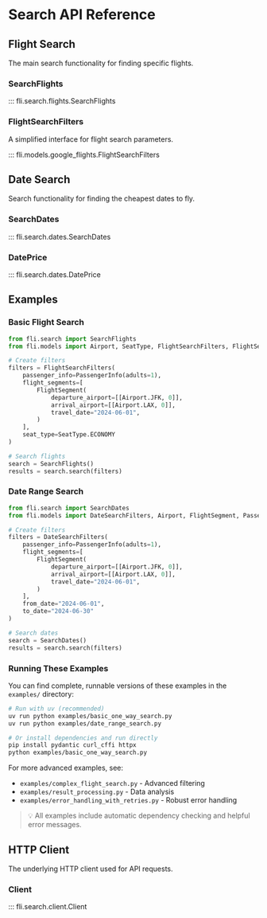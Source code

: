 # Search API Reference

## Flight Search

The main search functionality for finding specific flights.

### SearchFlights

::: fli.search.flights.SearchFlights

### FlightSearchFilters

A simplified interface for flight search parameters.

::: fli.models.google_flights.FlightSearchFilters

## Date Search

Search functionality for finding the cheapest dates to fly.

### SearchDates

::: fli.search.dates.SearchDates

### DatePrice

::: fli.search.dates.DatePrice

## Examples

### Basic Flight Search

```python
from fli.search import SearchFlights
from fli.models import Airport, SeatType, FlightSearchFilters, FlightSegment, PassengerInfo

# Create filters
filters = FlightSearchFilters(
    passenger_info=PassengerInfo(adults=1),
    flight_segments=[
        FlightSegment(
            departure_airport=[[Airport.JFK, 0]],
            arrival_airport=[[Airport.LAX, 0]],
            travel_date="2024-06-01",
        )
    ],
    seat_type=SeatType.ECONOMY
)

# Search flights
search = SearchFlights()
results = search.search(filters)
```

### Date Range Search

```python
from fli.search import SearchDates
from fli.models import DateSearchFilters, Airport, FlightSegment, PassengerInfo

# Create filters
filters = DateSearchFilters(
    passenger_info=PassengerInfo(adults=1),
    flight_segments=[
        FlightSegment(
            departure_airport=[[Airport.JFK, 0]],
            arrival_airport=[[Airport.LAX, 0]],
            travel_date="2024-06-01",
        )
    ],
    from_date="2024-06-01",
    to_date="2024-06-30"
)

# Search dates
search = SearchDates()
results = search.search(filters)
```

### Running These Examples

You can find complete, runnable versions of these examples in the `examples/` directory:

```bash
# Run with uv (recommended)
uv run python examples/basic_one_way_search.py
uv run python examples/date_range_search.py

# Or install dependencies and run directly
pip install pydantic curl_cffi httpx
python examples/basic_one_way_search.py
```

For more advanced examples, see:

* `examples/complex_flight_search.py` - Advanced filtering
* `examples/result_processing.py` - Data analysis
* `examples/error_handling_with_retries.py` - Robust error handling

> 💡 All examples include automatic dependency checking and helpful error messages.

## HTTP Client

The underlying HTTP client used for API requests.

### Client

::: fli.search.client.Client
